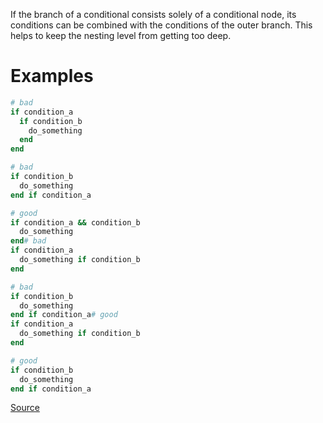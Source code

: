 
If the branch of a conditional consists solely of a conditional node,
its conditions can be combined with the conditions of the outer branch.
This helps to keep the nesting level from getting too deep.

# Examples

```ruby
# bad
if condition_a
  if condition_b
    do_something
  end
end

# bad
if condition_b
  do_something
end if condition_a

# good
if condition_a && condition_b
  do_something
end# bad
if condition_a
  do_something if condition_b
end

# bad
if condition_b
  do_something
end if condition_a# good
if condition_a
  do_something if condition_b
end

# good
if condition_b
  do_something
end if condition_a
```

[Source](http://www.rubydoc.info/gems/rubocop/RuboCop/Cop/Style/SoleNestedConditional)
